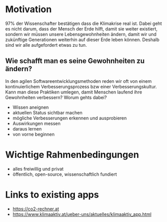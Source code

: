 # Motivation

97% der Wissenschafter bestätigen dass die Klimakrise real ist. Dabei geht es nicht darum, dass der Mensch  der Erde hilft, damit sie weiter existiert, sondern wir müssen unsere Lebensgewohnheiten ändern, damit wir und zukünftige Generationen weiterhin auf dieser Erde leben können. Deshalb sind wir alle aufgefordert etwas zu tun.

## Wie schafft man es seine Gewohnheiten zu ändern?

In den agilen Softwareentwicklungsmethoden reden wir oft von einem kontinuierlichem Verbesserungsprozess bzw einer Verbesserungskultur. Kann man diese Praktiken umlegen, damit Menschen laufend ihre Gewohnheiten verbessern?
Worum gehts dabei?

- Wissen aneignen
- aktuellen Status sichtbar machen
- mögliche Verbesserungen erkennen und ausprobieren
- Auswirkungen messen
- daraus lernen
- von vorne beginnen

# Wichtige Rahmenbedingungen

- alles freiwillig und privat
- öffentlich, open-source, wissenschaftlich fundiert


# Links to existing apps

- https://co2-rechner.at
- https://www.klimaaktiv.at/ueber-uns/aktuelles/klimaaktiv_app.html
